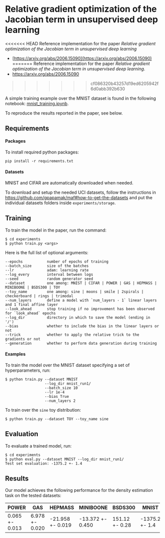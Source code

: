 # Relative gradient optimization of the Jacobian term in unsupervised deep learning

<<<<<<< HEAD
Reference implementation for the paper *Relative gradient optimization of the Jacobian term in unsupervised deep learning*
* [https://arxiv.org/abs/2006.15090](https://arxiv.org/abs/2006.15090)
=======
Reference implementation for the paper *Relative gradient optimization of the Jacobian term in unsupervised deep learning*.
* https://arxiv.org/abs/2006.15090
>>>>>>> cf086320b43257d19ed6205942f6d0abb392b630

A simple training example over the MNIST dataset is found in the following notebook: [mnist_training.ipynb](mnist_training.ipynb).

To reproduce the results reported in the paper, see below.

## Requirements

#### Packages
To install required python packages:

```setup
pip install -r requirements.txt
```

#### Datasets

MNIST and CIFAR are automatically downloaded when needed.

To download and setup the needed UCI datasets, follow the instructions in https://github.com/gpapamak/maf#how-to-get-the-datasets and put the individual datasets folders inside `experiments/storage`.

## Training

To train the model in the paper, run the command:

```train
$ cd experiments
$ python train.py <args>
```

Here is the full list of optional arguments:

```
--epochs           number of epochs of training
--batch_size       size of the batches
--lr               adam: learning rate
--log_every        interval between logs
--seed             random generator seed
--dataset          one among: MNIST | CIFAR | POWER | GAS | HEPMASS | MINIBOONE | BSDS300 | TOY
--toy_name         one among: sine | moons | smile | 2spirals | checkerboard | rings | trimodal
--num_layers       define a model with `num_layers - 1` linear layers and 1 final affine layer
--look_ahead       stop training if no improvement has been observed for `look_ahead` epochs
--log_dir          directory in which to save the model (ending in '/')
--bias             whether to include the bias in the linear layers or not
--trick            whether to apply the relative trick to the gradients or not
--generation       whether to perform data generation during training

```

#### Examples

To train the model over the MNIST dataset specifying a set of hyperparameters, run:

```
$ python train.py --dataset MNIST
                  --log_dir mnist_run1/
                  --batch_size 10
                  --lr 1e-4
                  --bias True
                  --num_layers 2
```

To train over the `sine` toy distribution:

```
$ python train.py --dataset TOY --toy_name sine
```

## Evaluation

To evaluate a trained model, run:

```eval
$ cd experiments
$ python eval.py --dataset MNIST --log_dir mnist_run1/
Test set evaluation: -1375.2 +- 1.4
```

## Results

Our model achieves the following performance for the density estimation task on the tested datasets:

| POWER | GAS | HEPMASS | MINIBOONE | BSDS300 | MNIST |
| -------------- | -------------- | ---------------- | ---------------- | -------------- | -------------- |
| 0.065 +- 0.013 | 6.978 +- 0.020 | -21.958 +- 0.019 | -13.372 +- 0.450 | 151.12 +- 0.28 | -1375.2 +- 1.4 |
